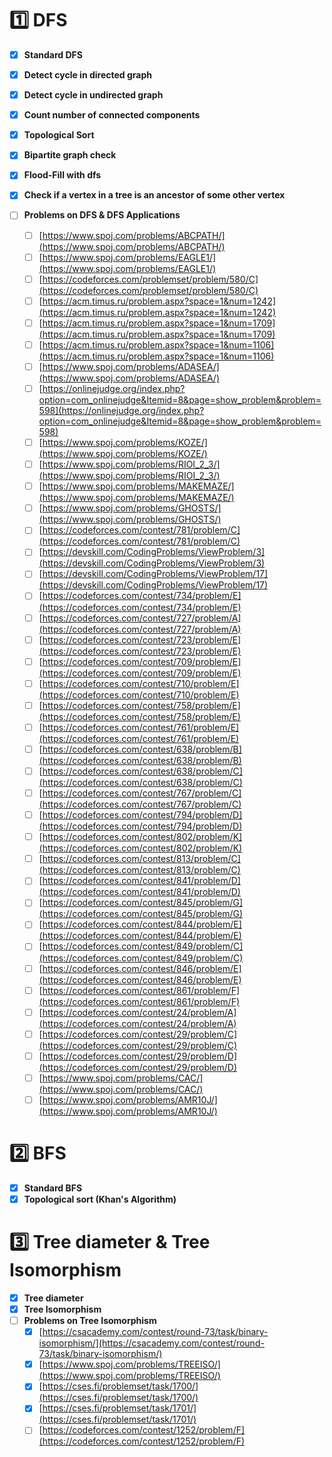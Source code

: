 # 1️⃣ DFS

- [x]  **Standard DFS**
- [x]  **Detect cycle in directed graph**
- [x]  **Detect cycle in undirected graph**
- [x]  **Count number of connected components**
- [x]  **Topological Sort**
- [x]  **Bipartite graph check**
- [x]  **Flood-Fill with dfs**
- [x]  **Check if a vertex in a tree is an ancestor of some other vertex**
- [ ] **Problems on DFS & DFS Applications**

    - [ ]  [https://www.spoj.com/problems/ABCPATH/](https://www.spoj.com/problems/ABCPATH/)
    - [ ]  [https://www.spoj.com/problems/EAGLE1/](https://www.spoj.com/problems/EAGLE1/)
    - [ ]  [https://codeforces.com/problemset/problem/580/C](https://codeforces.com/problemset/problem/580/C)
    - [ ]  [https://acm.timus.ru/problem.aspx?space=1&num=1242](https://acm.timus.ru/problem.aspx?space=1&num=1242)
    - [ ]  [https://acm.timus.ru/problem.aspx?space=1&num=1709](https://acm.timus.ru/problem.aspx?space=1&num=1709)
    - [ ]  [https://acm.timus.ru/problem.aspx?space=1&num=1106](https://acm.timus.ru/problem.aspx?space=1&num=1106)
    - [ ]  [https://www.spoj.com/problems/ADASEA/](https://www.spoj.com/problems/ADASEA/)
    - [ ]  [https://onlinejudge.org/index.php?option=com_onlinejudge&Itemid=8&page=show_problem&problem=598](https://onlinejudge.org/index.php?option=com_onlinejudge&Itemid=8&page=show_problem&problem=598)
    - [ ]  [https://www.spoj.com/problems/KOZE/](https://www.spoj.com/problems/KOZE/)
    - [ ]  [https://www.spoj.com/problems/RIOI_2_3/](https://www.spoj.com/problems/RIOI_2_3/)
    - [ ]  [https://www.spoj.com/problems/MAKEMAZE/](https://www.spoj.com/problems/MAKEMAZE/)
    - [ ]  [https://www.spoj.com/problems/GHOSTS/](https://www.spoj.com/problems/GHOSTS/)
    - [ ]  [https://codeforces.com/contest/781/problem/C](https://codeforces.com/contest/781/problem/C)
    - [ ]  [https://devskill.com/CodingProblems/ViewProblem/3](https://devskill.com/CodingProblems/ViewProblem/3)
    - [ ]  [https://devskill.com/CodingProblems/ViewProblem/17](https://devskill.com/CodingProblems/ViewProblem/17)
    - [ ]  [https://codeforces.com/contest/734/problem/E](https://codeforces.com/contest/734/problem/E)
    - [ ]  [https://codeforces.com/contest/727/problem/A](https://codeforces.com/contest/727/problem/A)
    - [ ]  [https://codeforces.com/contest/723/problem/E](https://codeforces.com/contest/723/problem/E)
    - [ ]  [https://codeforces.com/contest/709/problem/E](https://codeforces.com/contest/709/problem/E)
    - [ ]  [https://codeforces.com/contest/710/problem/E](https://codeforces.com/contest/710/problem/E)
    - [ ]  [https://codeforces.com/contest/758/problem/E](https://codeforces.com/contest/758/problem/E)
    - [ ]  [https://codeforces.com/contest/761/problem/E](https://codeforces.com/contest/761/problem/E)
    - [ ]  [https://codeforces.com/contest/638/problem/B](https://codeforces.com/contest/638/problem/B)
    - [ ]  [https://codeforces.com/contest/638/problem/C](https://codeforces.com/contest/638/problem/C)
    - [ ]  [https://codeforces.com/contest/767/problem/C](https://codeforces.com/contest/767/problem/C)
    - [ ]  [https://codeforces.com/contest/794/problem/D](https://codeforces.com/contest/794/problem/D)
    - [ ]  [https://codeforces.com/contest/802/problem/K](https://codeforces.com/contest/802/problem/K)
    - [ ]  [https://codeforces.com/contest/813/problem/C](https://codeforces.com/contest/813/problem/C)
    - [ ]  [https://codeforces.com/contest/841/problem/D](https://codeforces.com/contest/841/problem/D)
    - [ ]  [https://codeforces.com/contest/845/problem/G](https://codeforces.com/contest/845/problem/G)
    - [ ]  [https://codeforces.com/contest/844/problem/E](https://codeforces.com/contest/844/problem/E)
    - [ ]  [https://codeforces.com/contest/849/problem/C](https://codeforces.com/contest/849/problem/C)
    - [ ]  [https://codeforces.com/contest/846/problem/E](https://codeforces.com/contest/846/problem/E)
    - [ ]  [https://codeforces.com/contest/861/problem/F](https://codeforces.com/contest/861/problem/F)
    - [ ]  [https://codeforces.com/contest/24/problem/A](https://codeforces.com/contest/24/problem/A)
    - [ ]  [https://codeforces.com/contest/29/problem/C](https://codeforces.com/contest/29/problem/C)
    - [ ]  [https://codeforces.com/contest/29/problem/D](https://codeforces.com/contest/29/problem/D)
    - [ ]  [https://www.spoj.com/problems/CAC/](https://www.spoj.com/problems/CAC/)
    - [ ]  [https://www.spoj.com/problems/AMR10J/](https://www.spoj.com/problems/AMR10J/)

# 2️⃣ BFS

- [x]  **Standard BFS**
- [x]  **Topological sort (Khan's Algorithm)**

# 3️⃣ Tree diameter & Tree Isomorphism

- [x]  **Tree diameter**
- [x]  **Tree Isomorphism**
- [ ]  **Problems on Tree Isomorphism**
    - [x]  [https://csacademy.com/contest/round-73/task/binary-isomorphism/](https://csacademy.com/contest/round-73/task/binary-isomorphism/)
    - [x]  [https://www.spoj.com/problems/TREEISO/](https://www.spoj.com/problems/TREEISO/)
    - [x]  [https://cses.fi/problemset/task/1700/](https://cses.fi/problemset/task/1700/)
    - [x]  [https://cses.fi/problemset/task/1701/](https://cses.fi/problemset/task/1701/)
    - [ ]  [https://codeforces.com/contest/1252/problem/F](https://codeforces.com/contest/1252/problem/F)
